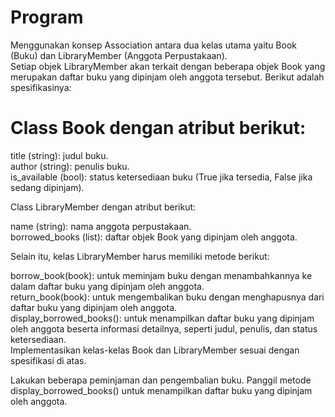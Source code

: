 # Program 
Menggunakan konsep Association antara dua kelas utama yaitu Book (Buku) dan LibraryMember (Anggota Perpustakaan).<br>
Setiap objek LibraryMember akan terkait dengan beberapa objek Book yang merupakan daftar buku yang dipinjam oleh anggota tersebut. Berikut adalah spesifikasinya: <br>

# Class Book dengan atribut berikut:

title (string): judul buku. <br>
author (string): penulis buku.<br>
is_available (bool): status ketersediaan buku (True jika tersedia, False jika sedang dipinjam).<br>

Class LibraryMember dengan atribut berikut:<br>

name (string): nama anggota perpustakaan. <br>
borrowed_books (list): daftar objek Book yang dipinjam oleh anggota.<br>

Selain itu, kelas LibraryMember harus memiliki metode berikut:<br>

borrow_book(book): untuk meminjam buku dengan menambahkannya ke dalam daftar buku yang dipinjam oleh anggota.<br>
return_book(book): untuk mengembalikan buku dengan menghapusnya dari daftar buku yang dipinjam oleh anggota.<br>
display_borrowed_books(): untuk menampilkan daftar buku yang dipinjam oleh anggota beserta informasi detailnya, seperti judul, penulis, dan status ketersediaan.<br>
Implementasikan kelas-kelas Book dan LibraryMember sesuai dengan spesifikasi di atas.<br>

Lakukan beberapa peminjaman dan pengembalian buku. Panggil metode display_borrowed_books() untuk menampilkan daftar buku yang dipinjam oleh anggota.
